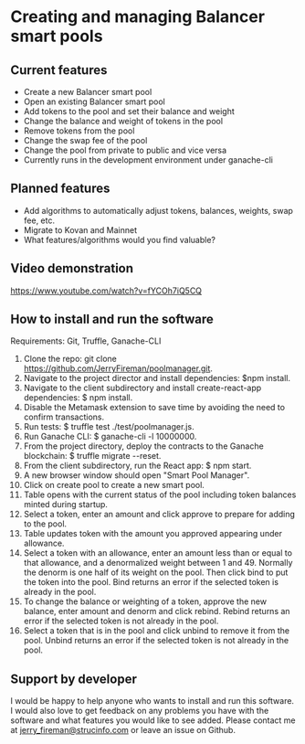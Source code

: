 # Creating and managing Balancer smart pools

## Current features
- Create a new Balancer smart pool
- Open an existing Balancer smart pool
- Add tokens to the pool and set their balance and weight
- Change the balance and weight of tokens in the pool
- Remove tokens from the pool
- Change the swap fee of the pool
- Change the pool from private to public and vice versa
- Currently runs in the development environment under ganache-cli

## Planned features
- Add algorithms to automatically adjust tokens, balances, weights, swap fee, etc.
- Migrate to Kovan and Mainnet
- What features/algorithms would you find valuable?

## Video demonstration
https://www.youtube.com/watch?v=fYCOh7iQ5CQ

## How to install and run the software
Requirements: Git, Truffle, Ganache-CLI

1. Clone the repo:  git clone https://github.com/JerryFireman/poolmanager.git.
2. Navigate to the project director and install dependencies: $npm install.
3. Navigate to the client subdirectory and install create-react-app dependencies: $ npm install.
4. Disable the Metamask extension to save time by avoiding the need to confirm transactions.
5. Run tests: $ truffle test ./test/poolmanager.js.
6. Run Ganache CLI: $ ganache-cli -l 10000000.
7. From the project directory, deploy the contracts to the Ganache blockchain: $ truffle migrate --reset.
8. From the client subdirectory, run the React app: $ npm start.
9. A new browser window should open "Smart Pool Manager".
10. Click on create pool to create a new smart pool.
11. Table opens with the current status of the pool including token balances minted during startup.
12. Select a token, enter an amount and click approve to prepare for adding to the pool.
13. Table updates token with the amount you approved appearing under allowance.
14. Select a token with an allowance, enter an amount less than or equal to that allowance, and a denormalized weight between 1 and 49. Normally the denorm is one half of its weight on the pool. Then click bind to put the token into the pool. Bind returns an error if the selected token is already in the pool.
15. To change the balance or weighting of a token, approve the new balance, enter amount and denorm and click rebind. Rebind returns an error if the selected token is not already in the pool.
16. Select a token that is in the pool and click unbind to remove it from the pool. Unbind returns an error if the selected token is not already in the pool.

## Support by developer
I would be happy to help anyone who wants to install and run this software. I would also love to get feedback on any problems you have with the software and what features you would like to see added. Please contact me at jerry_fireman@strucinfo.com or leave an issue on Github.

